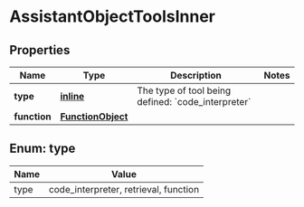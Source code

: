 
# AssistantObjectToolsInner

## Properties
Name | Type | Description | Notes
------------ | ------------- | ------------- | -------------
**type** | [**inline**](#Type) | The type of tool being defined: &#x60;code_interpreter&#x60; | 
**function** | [**FunctionObject**](FunctionObject.md) |  | 


<a id="Type"></a>
## Enum: type
Name | Value
---- | -----
type | code_interpreter, retrieval, function



